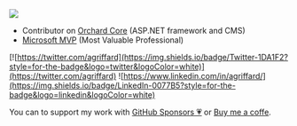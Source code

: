 <img src="https://github-readme-stats.vercel.app/api?username=agriffard&count_private=false&show_icons=true&theme=light&include_all_commits=false">

- Contributor on [Orchard Core](https://github.com/OrchardCMS/OrchardCore) (ASP.NET framework and CMS)
- [Microsoft MVP](https://mvp.microsoft.com/en-us/PublicProfile/5000870?fullName=Antoine%20Griffard) (Most Valuable Professional)

[![https://twitter.com/agriffard](https://img.shields.io/badge/Twitter-1DA1F2?style=for-the-badge&logo=twitter&logoColor=white)](https://twitter.com/agriffard)
![https://www.linkedin.com/in/agriffard/](https://img.shields.io/badge/LinkedIn-0077B5?style=for-the-badge&logo=linkedin&logoColor=white)

You can to support my work with [GitHub Sponsors 💗](https://github.com/sponsors/agriffard) or [Buy me a coffe](https://www.buymeacoffee.com/agriffard).
